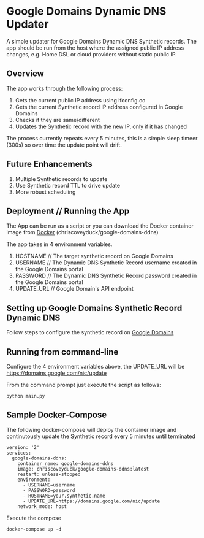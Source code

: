 # Google Domains Dynamic DNS Updater

A simple updater for Google Domains Dynamic DNS Synthetic records.  The app should be run from the host where the assigned public IP address changes, e.g. Home DSL or cloud providers without static public IP.

## Overview

The app works through the following process:

1. Gets the current public IP address using ifconfig.co
2. Gets the current Synthetic record IP address configured in Google Domains
3. Checks if they are same/different
4. Updates the Synthetic record with the new IP, only if it has changed

The process currently repeats every 5 minutes, this is a simple sleep timeer (300s) so over time the update point will drift.

## Future Enhancements

1. Multiple Synthetic records to update
2. Use Synthetic record TTL to drive update
3. More robust scheduling

## Deployment // Running the App

The App can be run as a script or you can download the Docker container image from [Docker](https://hub.docker.com) (chriscoveyduck/google-domains-ddns)

The app takes in 4 environment variables.

1. HOSTNAME // The target synthetic record on Google Domains
2. USERNAME // The Dynamic DNS Synthetic Record username created in the Google Domains portal
3. PASSWORD // The Dynamic DNS Synthetic Record password created in the Google Domains portal
4. UPDATE_URL // Google Domain's API endpoint

## Setting up Google Domains Synthetic Record Dynamic DNS

Follow steps to configure the synthetic record on [Google Domains](https://support.google.com/domains/answer/6147083?hl=en-GB) 

## Running from command-line

Configure the 4 environment variables above, the UPDATE_URL will be https://domains.google.com/nic/update

From the command prompt just execute the script as follows:

    python main.py

## Sample Docker-Compose

The following docker-compose will deploy the container image and continutously update the Synthetic record every 5 minutes until terminated

    version: '2'
    services:
      google-domains-ddns:
        container_name: google-domains-ddns
        image: chriscoveyduck/google-domains-ddns:latest
        restart: unless-stopped
        environment:
          - USERNAME=username
          - PASSWORD=password
          - HOSTNAME=your.synthetic.name
          - UPDATE_URL=https://domains.google.com/nic/update
        network_mode: host

Execute the compose

    docker-compose up -d

  